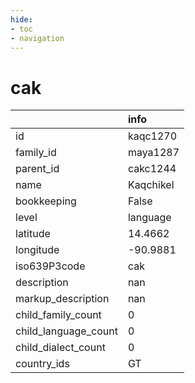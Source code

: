 ```yaml
---
hide:
- toc
- navigation
---
```

# cak
|                      | info      |
|:---------------------|:----------|
| id                   | kaqc1270  |
| family_id            | maya1287  |
| parent_id            | cakc1244  |
| name                 | Kaqchikel |
| bookkeeping          | False     |
| level                | language  |
| latitude             | 14.4662   |
| longitude            | -90.9881  |
| iso639P3code         | cak       |
| description          | nan       |
| markup_description   | nan       |
| child_family_count   | 0         |
| child_language_count | 0         |
| child_dialect_count  | 0         |
| country_ids          | GT        |